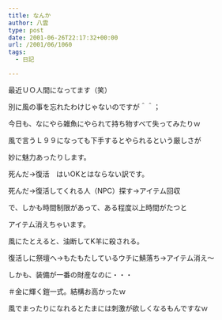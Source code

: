 ```yaml
---
title: なんか
author: 八雲
type: post
date: 2001-06-26T22:17:32+00:00
url: /2001/06/1060
tags:
  - 日記

---
```

最近ＵＯ人間になってます（笑）
  
別に風の事を忘れたわけじゃないのですが＾＾；
  
今日も、なにやら雑魚にやられて持ち物すべて失ってみたりｗ
  
風で言うＬ９９になっても下手するとやられるという厳しさが
  
妙に魅力あったりします。
  
死んだ→復活　はいOKとはならない訳です。
  
死んだ→復活してくれる人（NPC）探す→アイテム回収
  
で、しかも時間制限があって、ある程度以上時間がたつと
  
アイテム消えちゃいます。
  
風にたとえると、油断してK羊に殺される。
  
復活しに祭壇へ→もたもたしているウチに鯖落ち→アイテム消え～
  
しかも、装備が一番の財産なのに・・・
  
＃金に輝く鎧一式。結構お高かったｗ
  
風でまったりになれるとたまには刺激が欲しくなるもんですなｗ
